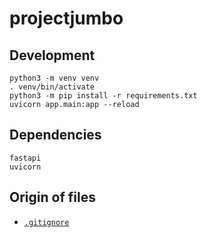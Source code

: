 # projectjumbo

## Development

```
python3 -m venv venv
. venv/bin/activate
python3 -m pip install -r requirements.txt
uvicorn app.main:app --reload
```

## Dependencies

```
fastapi
uvicorn
```

## Origin of files

- [`.gitignore`](https://github.com/github/gitignore/blob/master/Python.gitignore)
